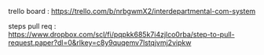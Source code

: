 
trello board : https://trello.com/b/nrbgwmX2/interdepartmental-com-system


steps pull req : https://www.dropbox.com/scl/fi/pqpkk685k7i4zjlco0rba/step-to-pull-request.paper?dl=0&rlkey=c8y9quqemv7lstqjvmj2vipkw


